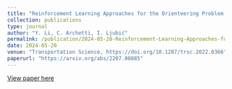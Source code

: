 ```yaml
---
title: "Reinforcement Learning Approaches for the Orienteering Problem with Stochastic and Dynamic Release Dates"
collection: publications
type: journal
author: "Y. Li, C. Archetti, I. Ljubić"
permalink: /publication/2024-05-20-Reinforcement-Learning-Approaches-for-the-Orienteering-Problem-with-Stochastic-and-Dynamic-Release-Dates 
date: 2024-05-20
venue: "Transportation Science, https://doi.org/10.1287/trsc.2022.0366"
paperurl: "https://arxiv.org/abs/2207.00885"
---
```



[View paper here](https://arxiv.org/abs/2207.00885)
